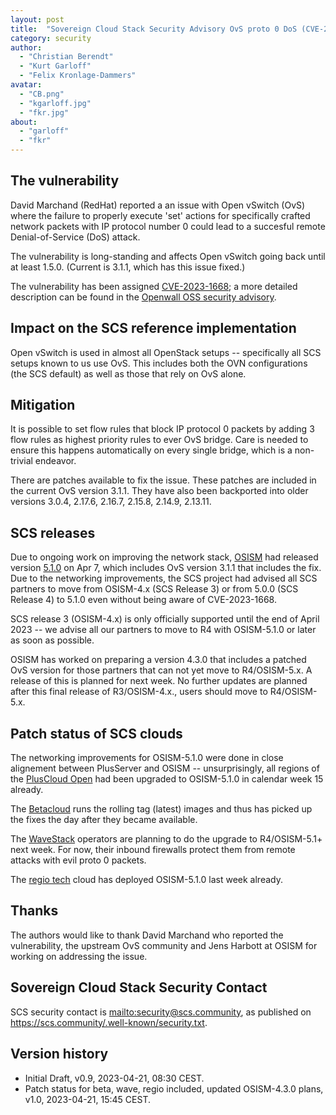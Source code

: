```yaml
---
layout: post
title:  "Sovereign Cloud Stack Security Advisory OvS proto 0 DoS (CVE-2023-1668)"
category: security
author:
  - "Christian Berendt"
  - "Kurt Garloff"
  - "Felix Kronlage-Dammers"
avatar:
  - "CB.png"
  - "kgarloff.jpg"
  - "fkr.jpg"
about:
  - "garloff"
  - "fkr"
---
```


## The vulnerability

David Marchand (RedHat) reported a an issue with Open vSwitch (OvS) where
the failure to properly execute 'set' actions for specifically crafted
network packets with IP protocol number 0 could lead to a succesful remote
Denial-of-Service (DoS) attack.

The vulnerability is long-standing and affects Open vSwitch going back until
at least 1.5.0. (Current is 3.1.1, which has this issue fixed.)

The vulnerability has been assigned [CVE-2023-1668](https://cve.report/CVE-2023-1668);
a more detailed description can be found in the 
[Openwall OSS security advisory](https://www.openwall.com/lists/oss-security/2023/04/06/1). 

## Impact on the SCS reference implementation

Open vSwitch is used in almost all OpenStack setups -- specifically all SCS
setups known to us use OvS. This includes both the OVN configurations
(the SCS default) as well as those that rely on OvS alone.

## Mitigation

It is possible to set flow rules that block IP protocol 0 packets by adding
3 flow rules as highest priority rules to ever OvS bridge. Care is needed to
ensure this happens automatically on every single bridge, which is a non-trivial
endeavor.

There are patches available to fix the issue. These patches are included in the
current OvS version 3.1.1. They have also been backported into older versions
3.0.4, 2.17.6, 2.16.7, 2.15.8, 2.14.9, 2.13.11.

## SCS releases

Due to ongoing work on improving the network stack, [OSISM](https://osism.tech/)
had released version [5.1.0](http://release.osism.tech/notes/5.1.0.html) on Apr 7,
which includes OvS version 3.1.1 that includes the fix. Due to the networking
improvements, the SCS project had advised all SCS partners to move from OSISM-4.x
(SCS Release 3) or from 5.0.0 (SCS Release 4) to 5.1.0 even without being aware
of CVE-2023-1668.

SCS release 3 (OSISM-4.x) is only officially supported until the end of April
2023 -- we advise all our partners to move to R4 with OSISM-5.1.0 or later as
soon as possible.

OSISM has worked on preparing a version 4.3.0 that includes a patched OvS version
for those partners that can not yet move to R4/OSISM-5.x. A release of this is
planned for next week. No further updates are planned after this final release
of R3/OSISM-4.x., users should move to R4/OSISM-5.x.

## Patch status of SCS clouds

The networking improvements for OSISM-5.1.0 were done in close alignement between
PlusServer and OSISM -- unsurprisingly, all regions of the 
[PlusCloud Open](https://www.plusserver.com/en/products/pluscloud-open)
had been upgraded to OSISM-5.1.0 in calendar week 15 already.

The [Betacloud](https://betacloud.de/) runs the rolling tag (latest) images
and thus has picked up the fixes the day after they became available.

The [WaveStack](https://www.noris.de/wavestack-cloud/) operators are planning
to do the upgrade to R4/OSISM-5.1+ next week. For now, their inbound firewalls
protect them from remote attacks with evil proto 0 packets.

The [regio tech](https://regio.digital/) cloud has deployed OSISM-5.1.0 last
week already.

## Thanks

The authors would like to thank David Marchand who reported the vulnerability,
the upstream OvS community and Jens Harbott at OSISM for working on addressing
the issue.

## Sovereign Cloud Stack Security Contact

SCS security contact is <mailto:security@scs.community>, as published on
<https://scs.community/.well-known/security.txt>.

## Version history

* Initial Draft, v0.9, 2023-04-21, 08:30 CEST.
* Patch status for beta, wave, regio included, updated OSISM-4.3.0 plans, v1.0, 2023-04-21, 15:45 CEST.

